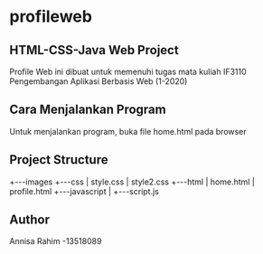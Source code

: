 # profileweb

## HTML-CSS-Java Web Project

Profile Web ini dibuat untuk memenuhi tugas mata kuliah IF3110 Pengembangan Aplikasi Berbasis Web (1-2020)

## Cara Menjalankan Program

Untuk menjalankan program, buka file home.html pada browser

## Project Structure
+---images
+---css
|    style.css
|    style2.css
+---html
|    home.html
|    profile.html
+---javascript
|   +---script.js

## Author
Annisa Rahim -13518089